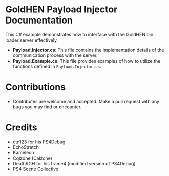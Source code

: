 # GoldHEN Payload Injector Documentation
This C# example demonstrates how to interface with the GoldHEN bin loader server effectively.

- **Payload.Injector.cs**: This file contains the implementation details of the communication process with the server.
- **Payload.Example.cs**: This file provides examples of how to utilize the functions defined in `Payload.Injector.cs`.

# Contributions
- Contributes are welcome and accepted. Make a pull request with any bugs you may find or encounter.

# Credits
- ctn123 for his PS4Debug
- EchoStretch
- Kameleon
- Cqlzone (Calzone)
- DeathRGH for his frame4 (modified version of PS4Debug)
- PS4 Scene Collective
